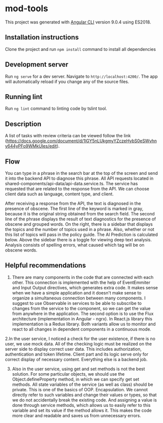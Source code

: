 # mod-tools
This project was generated with [Angular CLI](https://github.com/angular/angular-cli) version 9.0.4 using ES2018.

## Installation instructions

Clone the project and run `npm install` command to install all dependencies

## Development server

Run `ng serve` for a dev server. Navigate to `http://localhost:4200/`. The app will automatically reload if you change any of the source files.

## Running lint

Run `ng lint` command to linting code by tslint tool.

## Description

A list of tasks with review criteria can be viewed follow the link (https://docs.google.com/document/d/1lGY5nLUkgmyYZczeHybS0eSWvhny644yPFo9WMkUIes/edit).

## Flow
You can type in a phrase in the search bar at the top of the screen and send it into the backend API to diagnose this phrase. All API requests located in shared-components/api-data/api-data.service.ts. The service has requested that are related to the response from the API. We can choose client data such as language, content type, and client.

After receiving a response from the API, the text is diagnosed in the presence of obscene. The first line of the keyword is marked in gray, because it is the original string obtained from the search field. The second line of the phrase displays the result of text diagnostics for the presence of obscene and grouped words. On the right, there is a sidebar that displays the topics and the number of topics used in a phrase. Also, whether or not this list of topics will pass in the policy guide. The AI Prediction is calculated below. Above the sidebar there is a toggle for viewing deep text analysis. Analysis consists of spelling errors, what caused which tag will be on obscene words.

## Helpful recommendations

1. There are many components in the code that are connected with each other. This connection is implemented with the help of EventEmmiter and Input Output directives, which generates extra code. It makes sense when we have a simple application and it doesn't make sense to organize a simultaneous connection between many components. I suggest to use Observable in services to be able to subscribe to changes from the service to the component, so we can get the value from anywhere in the application. The second option is to use the Flux architecture (implementation in Angular - ngrx). In React.js library this implementation is a Redux library. Both variants allow us to monitor and react to all changes in dependent components in a continuous mode.


2.In the user service, I noticed a check for the user existence, if there is no user, we use mock data. All of the checking logic must be realized on the server side to display correct user data. This includes authorization, authentication and token lifetime. Client part and its logic serve only for correct display of necessary content. Everything else is a backend job.

3. Also in the user service, using get and set methods is not the best solution. For some particular objects, we should use the Object.defineProperty method, in which we can specify get set methods. All state variables of the service (as well as class) should be private. This is one of the basics of OOP. Encapsulation. We cannot directly refer to such variables and change their values or types, so that we do not accidentally break the existing code.
And assigning a value is done through service methods, which allows us to easily refer to this variable and set its value if the method allows it. This makes the code more clear and readable and saves us from unnecessary errors. 


